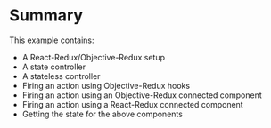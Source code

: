 # Summary

This example contains:

* A React-Redux/Objective-Redux setup
* A state controller
* A stateless controller
* Firing an action using Objective-Redux hooks
* Firing an action using an Objective-Redux connected component
* Firing an action using a React-Redux connected component
* Getting the state for the above components